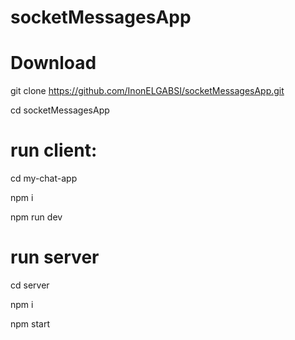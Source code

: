 # socketMessagesApp
# Download
git clone https://github.com/InonELGABSI/socketMessagesApp.git

cd socketMessagesApp

# run client:
cd my-chat-app

npm i

npm run dev

# run server
cd server

npm i

npm start

